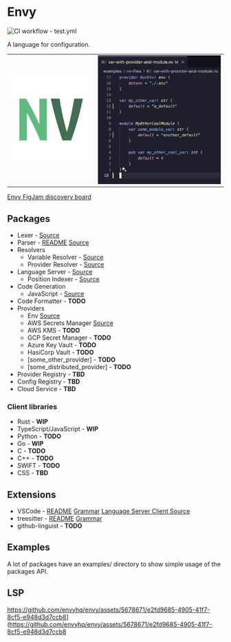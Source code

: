 # Envy

![CI workflow - test.yml](https://github.com/envyhq/envy/actions/workflows/test.yml/badge.svg?branch=main)

A language for configuration.

|                                                            |                                                                                                             |
| ---------------------------------------------------------- | ----------------------------------------------------------------------------------------------------------- |
| ![Envy logo](./docs/assets/images/discord-server-logo.png) | ![Envy (.nv) syntax highlighting](./extensions/vscode/docs/assets/images/vscode-nv-syntax-highlighting.png) |

[Envy FigJam discovery board](https://www.figma.com/file/YLWiYaLvchfUlrbmr4P0M2/NV-Discovery?type=whiteboard&node-id=0%3A1&t=7aag2YKaHTLDS4lW-1)

## Packages

- Lexer - [Source](./packages/lexer/src/lib.rs)
- Parser - [README](./packages/parser/README.md) [Source](./packages/parser/src/lib.rs)
- Resolvers
  - Variable Resolver - [Source](./packages/resolvers/var/src/lib.rs)
  - Provider Resolver - [Source](./packages/resolvers/provider/lib.rs)
- Language Server - [Source](./packages/language-server/src/main.rs)
  - Position Indexer - [Source](./packages/position_indexer/src/lib.rs)
- Code Generation
  - JavaScript - [Source](./packages/code-generation/javascript/src/lib.rs)
- Code Formatter - **TODO**
- Providers
  - Env [Source](./packages/providers/providers/env/src/lib.rs)
  - AWS Secrets Manager [Source](./packages/providers/providers/aws-secrets-manager/src/lib.rs)
  - AWS KMS - **TODO**
  - GCP Secret Manager - **TODO**
  - Azure Key Vault - **TODO**
  - HasiCorp Vault - **TODO**
  - [some_other_provider] - **TODO**
  - [some_distributed_provider] - **TODO**
- Provider Registry - **TBD**
- Config Registry - **TBD**
- Cloud Service - **TBD**

### Client libraries

- Rust - **WIP**
- TypeScript/JavaScript - **WIP**
- Python - **TODO**
- Go - **WIP**
- C - **TODO**
- C++ - **TODO**
- SWIFT - **TODO**
- CSS - **TBD**

## Extensions

- VSCode - [README](./extensions/vscode/README.md) [Grammar](./extensions/vscode/syntaxes/nv.tmLanguage.json) [Language Server Client Source](./extensions/vscode/language-server-client/extension.ts)
- treesitter - [README](./extensions/tree-sitter/README.md) [Grammar](./extensions/tree-sitter/grammar.js)
- github-linguist - **TODO**

## Examples

A lot of packages have an examples/ directory to show simple usage of the packages API.

## LSP

<https://github.com/envyhq/envy/assets/5678671/e2fd9685-4905-41f7-8cf5-e948d3d7ccb8>](<https://github.com/envyhq/envy/assets/5678671/e2fd9685-4905-41f7-8cf5-e948d3d7ccb8>
